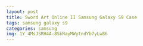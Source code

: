 ```yaml
---
layout: post
title: Sword Art Online II Samsung Galaxy S9 Case
tags: samsung galaxy s9
categories: samsung
img: 1Y_4MsJSRH4A-8SkNayMWytndYb7yLw86
---
```


